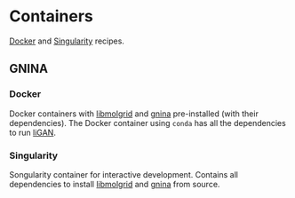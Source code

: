 # Containers

[Docker](https://www.docker.com/) and [Singularity](https://sylabs.io/singularity/) recipes.

## GNINA

### Docker

Docker containers with [libmolgrid](https://github.com/gnina/libmolgrid) and [gnina](https://github.com/gnina/gnina) pre-installed (with their dependencies). The Docker container using `conda` has all the dependencies to run [liGAN](https://github.com/mattragoza/liGAN).

### Singularity 

Songularity container for interactive development. Contains all dependencies to install [libmolgrid](https://github.com/gnina/libmolgrid) and [gnina](https://github.com/gnina/gnina) from source.

